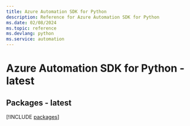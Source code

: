```yaml
---
title: Azure Automation SDK for Python
description: Reference for Azure Automation SDK for Python
ms.date: 02/08/2024
ms.topic: reference
ms.devlang: python
ms.service: automation
---
```

# Azure Automation SDK for Python - latest
## Packages - latest
[!INCLUDE [packages](automation-index.md)]